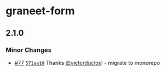 # graneet-form

## 2.1.0

### Minor Changes

- [#77](https://github.com/graneet/graneet-form/pull/77) [`571aa10`](https://github.com/graneet/graneet-form/commit/571aa10c9b17a65e19f2eb1151c6aaf64caacef2) Thanks [@victorduclos](https://github.com/victorduclos)! - migrate to monorepo
